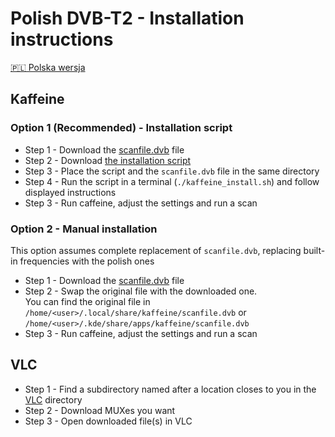 # Polish DVB-T2 - Installation instructions
[🇵🇱 Polska wersja](INSTALL.pl.md)
## Kaffeine
### Option 1 (Recommended) - Installation script
- Step 1 - Download the [scanfile.dvb](https://github.com/Defective4/Emitel-Tables/blob/master/Kaffeine/scanfile.dvb) file
- Step 2 - Download [the installation script](https://github.com/Defective4/Emitel-Tables/blob/master/kaffeine_install.sh)
- Step 3 - Place the script and the `scanfile.dvb` file in the same directory
- Step 4 - Run the script in a terminal (`./kaffeine_install.sh`) and follow displayed instructions
- Step 3 - Run caffeine, adjust the settings and run a scan
### Option 2 - Manual installation
This option assumes complete replacement of `scanfile.dvb`, replacing built-in frequencies with the polish ones
- Step 1 - Download the [scanfile.dvb](https://github.com/Defective4/Emitel-Tables/blob/master/Kaffeine/scanfile.dvb) file
- Step 2 - Swap the original file with the downloaded one.  
            You can find the original file in `/home/<user>/.local/share/kaffeine/scanfile.dvb` or `/home/<user>/.kde/share/apps/kaffeine/scanfile.dvb`
- Step 3 - Run caffeine, adjust the settings and run a scan

## VLC
- Step 1 - Find a subdirectory named after a location closes to you in the [VLC](https://github.com/Defective4/Emitel-Tables/tree/master/VLC) directory
- Step 2 - Download MUXes you want
- Step 3 - Open downloaded file(s) in VLC
